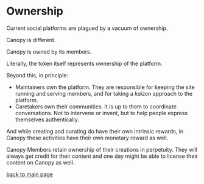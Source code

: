 # Ownership
Current social platforms are plagued by a vacuum of ownership.

Canopy is different.

Canopy is owned by its members.

Literally, the token itself represents ownership of the platform.

Beyond this, in principle:

* Maintainers own the platform. They are responsible for keeping the site running and serving members, and for taking a _kaizen_ approach to the platform.
* Caretakers own their communities. It is up to them to coordinate conversations. Not to intervene or invent, but to help people express themselves authentically.

And while creating and curating do have their own intrinsic rewards, in Canopy these activities have their own monetary reward as well.

Canopy Members retain ownership of their creations in perpetuity. They will always get credit for their content and one day might be able to license their content on Canopy as well.

[back to main page](index.md)